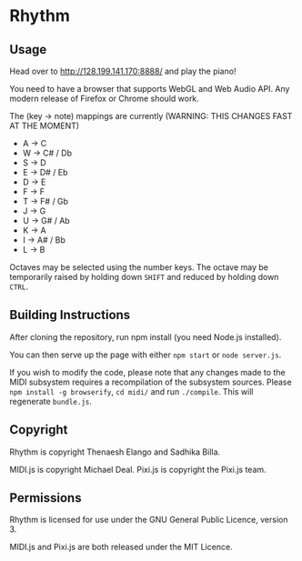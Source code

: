 # Rhythm

## Usage
Head over to http://128.199.141.170:8888/ and play the piano!

You need to have a browser that supports WebGL and Web Audio API. Any modern release of Firefox or Chrome should work.

The (key -> note) mappings are currently (WARNING: THIS CHANGES FAST AT THE MOMENT)
  * A -> C
  * W -> C# / Db
  * S -> D
  * E -> D# / Eb
  * D -> E
  * F -> F
  * T -> F# / Gb
  * J -> G
  * U -> G# / Ab
  * K -> A
  * I -> A# / Bb
  * L -> B

Octaves may be selected using the number keys. The octave may be temporarily raised by holding down `SHIFT` and reduced by holding down `CTRL`.

## Building Instructions
After cloning the repository, run npm install (you need Node.js installed).

You can then serve up the page with either `npm start` or `node server.js`.

If you wish to modify the code, please note that any changes made to the MIDI subsystem requires a recompilation of the subsystem sources. Please `npm install -g browserify`, `cd midi/` and run `./compile`. This will regenerate `bundle.js`.

## Copyright
Rhythm is copyright Thenaesh Elango and Sadhika Billa.

MIDI.js is copyright Michael Deal. Pixi.js is copyright the Pixi.js team.

## Permissions
Rhythm is licensed for use under the GNU General Public Licence, version 3.

MIDI.js and Pixi.js are both released under the MIT Licence.
